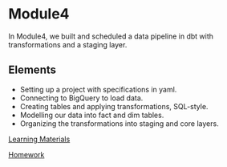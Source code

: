 # Module4
In Module4, we built and scheduled a data pipeline in dbt with transformations and a staging layer. 

## Elements
- Setting up a project with specifications in yaml.
- Connecting to BigQuery to load data.
- Creating tables and applying transformations, SQL-style.
- Modelling our data into fact and dim tables.
- Organizing the transformations into staging and core layers.

[Learning Materials](https://github.com/DataTalksClub/data-engineering-zoomcamp/tree/main/04-analytics-engineering)

[Homework](https://github.com/DataTalksClub/data-engineering-zoomcamp/blob/main/cohorts/2024/04-analytics-engineering/homework.md)




